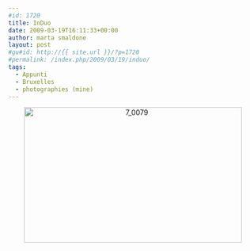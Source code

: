 ```yaml
---
#id: 1720
title: InDuo
date: 2009-03-19T16:11:33+00:00
author: marta smaldone
layout: post
#gu#id: http://{{ site.url }}/?p=1720
#permalink: /index.php/2009/03/19/induo/
tags:
  - Appunti
  - Bruxelles
  - photographies (mine)
---
```

<p style="text-align: center;">
  <a href="{{ site.url }}/images/uploads/2011/10/7_0079.jpg"><img class="aligncenter size-full wp-image-1719" title="7_0079" src="{{ site.url }}/images/uploads/2011/10/7_0079.jpg" alt="7_0079" width="440" height="274" srcset="{{ site.url }}/images/uploads/2011/10/7_0079.jpg 543w, {{ site.url }}/images/uploads/2011/10/7_0079-300x187.jpg 300w" sizes="(max-width: 440px) 100vw, 440px" /></a>
</p>